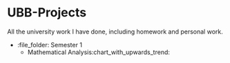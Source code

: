 # UBB-Projects

All the university work I have done, including homework and personal work.
<ul>
  <li>:file_folder: Semester 1
  <ul>
    <li>
      Mathematical Analysis:chart_with_upwards_trend:
    </li>
  </ul>
    
  </li>
</ul>
